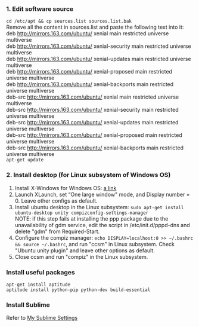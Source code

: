 ### 1. Edit software source
`cd /etc/apt && cp sources.list sources.list.bak`  
Remove all the content in sources.list and paste the following text into it:  
deb http://mirrors.163.com/ubuntu/ xenial main restricted universe multiverse  
deb http://mirrors.163.com/ubuntu/ xenial-security main restricted universe multiverse  
deb http://mirrors.163.com/ubuntu/ xenial-updates main restricted universe multiverse  
deb http://mirrors.163.com/ubuntu/ xenial-proposed main restricted universe multiverse  
deb http://mirrors.163.com/ubuntu/ xenial-backports main restricted universe multiverse  
deb-src http://mirrors.163.com/ubuntu/ xenial main restricted universe multiverse  
deb-src http://mirrors.163.com/ubuntu/ xenial-security main restricted universe multiverse  
deb-src http://mirrors.163.com/ubuntu/ xenial-updates main restricted universe multiverse  
deb-src http://mirrors.163.com/ubuntu/ xenial-proposed main restricted universe multiverse  
deb-src http://mirrors.163.com/ubuntu/ xenial-backports main restricted universe multiverse  
`apt-get update`  

### 2. Install desktop (for Linux subsystem of Windows OS)
1. Install X-Windows for Windows OS: [a link](https://sourceforge.net/projects/vcxsrv/)  
2. Launch XLaunch, set “One large window" mode, and Display number = 0. Leave other configs as default.
3. Install ubuntu desktop in the Linux subsystem: `sudo apt-get install ubuntu-desktop unity compizconfig-settings-manager`  
NOTE: if this step fails at installing the ppp package due to the unavailability of gdm service, edit the script in /etc/init.d/pppd-dns and delete "gdm" from Required-Start.
4. Configure the compiz manager: `echo DISPLAY=localhost:0 >> ~/.bashrc && source ~/.bashrc`, and run "ccsm" in Linux subsystem. Check "Ubuntu unity plugin" and leave other options as default.
5. Close ccsm and run "compiz" in the Linux subsystem.

### Install useful packages
`apt-get install aptitude`  
`aptitude install python-pip python-dev build-essential`

### Install Sublime
Refer to [My Sublime Settings](https://github.com/zhangyulb/python-vim/README.md)
